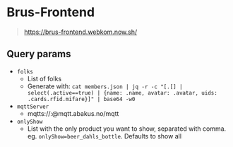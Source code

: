 # Brus-Frontend

> https://brus-frontend.webkom.now.sh/

## Query params

- `folks`
  - List of folks
  - Generate with: `cat members.json | jq -r -c "[.[] | select(.active==true) | {name: .name, avatar: .avatar, uids: .cards.rfid.mifare}]" | base64 -w0`
- `mqttServer`
  - mqtts://<USERNAME>:<PASSWORD>@mqtt.abakus.no/mqtt
- `onlyShow`
  - List with the only product you want to show, separated with comma. eg. `onlyShow=beer_dahls_bottle`. Defaults to show all
